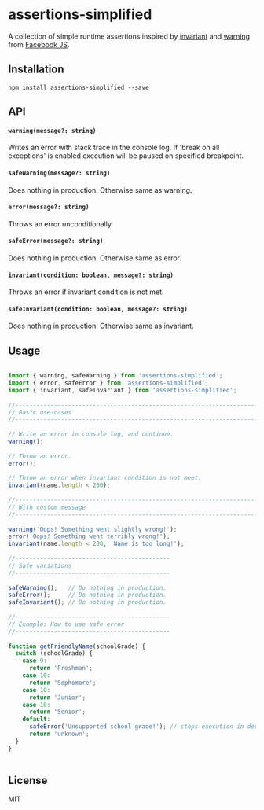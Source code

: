 # assertions-simplified
A collection of simple runtime assertions inspired by
[invariant](https://github.com/facebook/fbjs/blob/master/packages/fbjs/src/__forks__/invariant.js) and
[warning](https://github.com/facebook/fbjs/blob/master/packages/fbjs/src/__forks__/warning.js) from
[Facebook JS](https://github.com/facebook/fbjs).

## Installation

```
npm install assertions-simplified --save
```

## API

#### `warning(message?: string)`

Writes an error with stack trace in the console log. If 'break on all exceptions' is enabled execution will be paused
on specified breakpoint.

#### `safeWarning(message?: string)`

Does nothing in production. Otherwise same as warning.

#### `error(message?: string)`

Throws an error unconditionally.

#### `safeError(message?: string)`

Does nothing in production. Otherwise same as error.

#### `invariant(condition: boolean, message?: string)`

Throws an error if invariant condition is not met.

#### `safeInvariant(condition: boolean, message?: string)`

Does nothing in production. Otherwise same as invariant.

## Usage

```js

import { warning, safeWarning } from 'assertions-simplified';
import { error, safeError } from 'assertions-simplified';
import { invariant, safeInvariant } from 'assertions-simplified';
 
//----------------------------------------------------------------------------------------
// Basic use-cases
//----------------------------------------------------------------------------------------
 
// Write an error in console log, and continue.
warning();
 
// Throw an error.
error();
 
// Throw an error when invariant condition is not meet.
invariant(name.length < 200);
 
//----------------------------------------------------------------------------------------
// With custom message
//----------------------------------------------------------------------------------------
 
warning('Oops! Something went slightly wrong!');
error('Oops! Something went terribly wrong!');
invariant(name.length < 200, 'Name is too long!');
 
//--------------------------------------------
// Safe variations
//--------------------------------------------
 
safeWarning();   // Do nothing in production.
safeError();     // Do nothing in production.
safeInvariant(); // Do nothing in production.
 
//--------------------------------------------
// Example: How to use safe error 
//--------------------------------------------
 
function getFriendlyName(schoolGrade) {  
  switch (schoolGrade) {
    case 9:
      return 'Freshman';
    case 10:
      return 'Sophomore';
    case 10:
      return 'Junior';
    case 10:
      return 'Senior';
    default:
      safeError('Unsupported school grade!'); // stops execution in development only
      return 'unknown';
  }
}
 
```

## License

MIT
